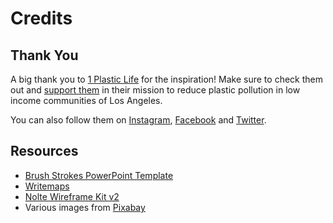 # Credits

## Thank You

A big thank you to [1 Plastic Life](https://1plasticlife.org/) for the inspiration! Make sure to check them out and [support them](https://www.paypal.com/fundraiser/charity/3338870) in their mission to reduce plastic pollution in low income communities of Los Angeles.

You can also follow them on [Instagram](https://www.instagram.com/1plasticlife/), [Facebook](https://www.facebook.com/1plasticlife-282378558968383/) and [Twitter](https://twitter.com/1PlasticLife1).

## Resources
- [Brush Strokes PowerPoint Template](https://www.free-power-point-templates.com/brush-strokes-powerpoint-template/)
- [Writemaps](https://writemaps.com)
- [Nolte Wireframe Kit v2](https://www.sketchappsources.com/free-source/3381-wireframe-kit-nolte-v2-sketch-freebie-resource.html)
- Various images from [Pixabay](http://pixabay.com)